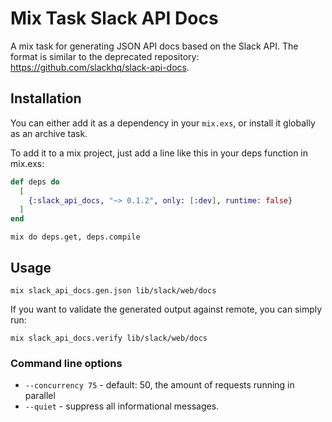 # Mix Task Slack API Docs

A mix task for generating JSON API docs based on the Slack API.
The format is similar to the deprecated repository: https://github.com/slackhq/slack-api-docs.

## Installation

You can either add it as a dependency in your `mix.exs`, or install it globally as an archive task.

To add it to a mix project, just add a line like this in your deps function in mix.exs:

```elixir
def deps do
  [
    {:slack_api_docs, "~> 0.1.2", only: [:dev], runtime: false}
  ]
end
```

```console
mix do deps.get, deps.compile
```

## Usage

```console
mix slack_api_docs.gen.json lib/slack/web/docs
```

If you want to validate the generated output against remote, you can simply run:

```console
mix slack_api_docs.verify lib/slack/web/docs
```

### Command line options

- `--concurrency 75` - default: 50, the amount of requests running in parallel
- `--quiet` - suppress all informational messages.
